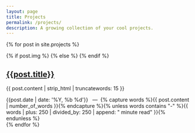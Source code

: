 ```yaml
---
layout: page
title: Projects
permalink: /projects/
description: A growing collection of your cool projects.
---
```

<!-- 
{% for project in site.projects %}

{% if project.redirect %}
<div class="project">
    <div class="thumbnail">
        <a href="{{ project.redirect }}" target="_blank">
        {% if project.img %}
        <img class="thumbnail" src="{{ project.img | prepend: site.baseurl | prepend: site.url }}"/>
        {% else %}
        <div class="thumbnail blankbox"></div>
        {% endif %}    
        <span>
            <h1>{{ project.title }}</h1>
            <br/>
            <p>{{ project.description }}</p>
        </span>
        </a>
    </div>
</div>
{% else %}

<div class="project">
    <div class="thumbnail">
        <a href="{{ project.url | prepend: site.baseurl | prepend: site.url }}">
        {% if project.img %}
        <img class="thumbnail" src="{{ project.img | prepend: site.baseurl | prepend: site.url }}"/>
        {% else %}
        <div class="thumbnail blankbox"></div>
        {% endif %}    
        <span>
            <h1>{{ project.title }}</h1>
            <br/>
            <p>{{ project.description }}</p>
        </span>
        </a>
    </div>
</div>

{% endif %}

{% endfor %} -->

{% for post in site.projects %}
<article class="project_post">
  {% if post.img %}
    <a class="post-thumbnail" style="background-image: url({{site.baseurl | append : post.img}})" href="{{post.url | prepend: site.baseurl}}"></a>
  {% else %}
  {% endif %}
  <div class="post-content">
    <h2 class="post-title"><a href="{{post.url | prepend: site.baseurl}}">{{post.title}}</a></h2>
    <p>{{ post.content | strip_html | truncatewords: 15 }}</p>
    <span class="post-date">{{post.date | date: '%Y, %b %d'}}&nbsp;&nbsp;&nbsp;—&nbsp;</span>
    <span class="post-words">{% capture words %}{{ post.content | number_of_words }}{% endcapture %}{% unless words contains "-" %}{{ words | plus: 250 | divided_by: 250 | append: " minute read" }}{% endunless %}</span>
  </div>
</article>
{% endfor %}